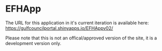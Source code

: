 # EFHApp

The URL for this application in it's current iteration is available here: https://gulfcouncilportal.shinyapps.io/EFHAppv02/

Please note that this is not an offical/approved version of the site, it is a development version only.
